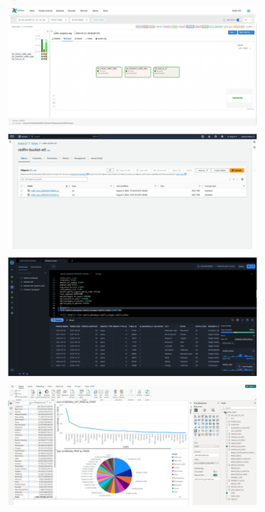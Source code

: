 ![airflow](img/airflow.jpeg)

![s3bucket](img/s3bucket.jpeg)

![snowflake](img/snowflake-table.jpeg)

![powerbi](img/powerbi.jpeg)